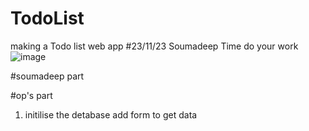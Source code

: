 # TodoList
making a Todo list web app 
#23/11/23
Soumadeep Time do your work 
![image](https://github.com/anirbansantra748/TodoList/assets/140188400/a7a1f133-26ab-483a-bef9-04e493eb0ab5)

#soumadeep part 


#op's part
1. initilise the detabase add form to get data 
